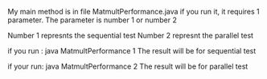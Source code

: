 My main method is in file MatmultPerformance.java
if you run it, it requires 1 parameter.
The parameter is number 1 or number 2

Number 1 represnts the sequential test
Number 2 represnt the parallel test 

if you run :
java MatmultPerformance 1 
The result will be for sequential test

if your run:
java MatmultPerformance 2
The result will be for parallel test
